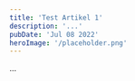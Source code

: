 ```yaml
---
title: 'Test Artikel 1'
description: '...'
pubDate: 'Jul 08 2022'
heroImage: '/placeholder.png'
---
```


...





